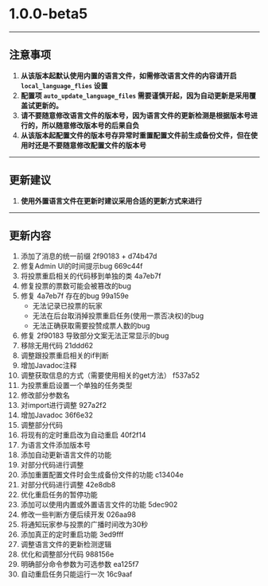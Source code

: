# **1.0.0-beta5**
---
## **注意事项**
1. **从该版本起默认使用内置的语言文件，如需修改语言文件的内容请开启 `local_language_flies` 设置**
2. **配置项 `auto_update_language_files` 需要谨慎开起，因为自动更新是采用覆盖试更新的。**
3. **请不要随意修改语言文件的版本号，因为语言文件的更新检测是根据版本号进行的，所以随意修改版本号的后果自负**
4. **从该版本起配置文件的版本号存异常时重置配置文件前生成备份文件，但在使用时还是不要随意修改配置文件的版本号**
---
## **更新建议**
1. **使用外置语言文件在更新时建议采用合适的更新方式来进行**
---
## **更新内容**
1. 添加了消息的统一前缀     2f90183 + d74b47d
2. 修复Admin UI的时间提示bug     669c44f
3. 将投票重启相关的代码移到单独的类     4a7eb7f
4. 修复投票的票数可能会被篡改的bug
5. 修复 4a7eb7f 存在的bug     99a159e
    - 无法记录已投票的玩家
    - 无法在后台取消掉投票重启任务(使用一票否决权)的bug
    - 无法正确获取需要投赞成票人数的bug
6. 修复 2f90183 导致部分文案无法正常显示的bug 
7. 移除无用代码     21ddd62
8. 调整跟投票重启相关的if判断
9. 增加Javadoc注释
10. 调整获取信息的方式（需要使用相关的get方法）     f537a52
11. 为投票重启设置一个单独的任务类型
12. 修改部分参数名
13. 对import进行调整     927a2f2
14. 增加Javadoc     36f6e32
15. 调整部分代码
16. 将现有的定时重启改为自动重启     40f2f14
17. 为语言文件添加版本号
18. 添加自动更新语言文件的功能
19. 对部分代码进行调整
20. 添加重置配置文件时会生成备份文件的功能     c13404e
21. 对部分代码进行调整     42e8db8
22. 优化重启任务的暂停功能
23. 添加可以使用内置或外置语言文件的功能     5dec902
24. 修改一些判断方便后续开发     026aa98
25. 将通知玩家参与投票的广播时间改为30秒
26. 添加真正的定时重启功能     3ed9fff
27. 调整语言文件的更新检测逻辑
28. 优化和调整部分代码     988156e
29. 明确部分命令参数为可选参数      ea125f7
30. 自动重启任务只能运行一次     16c9aaf